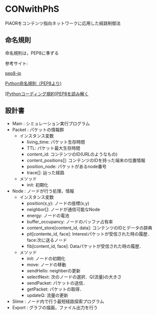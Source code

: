 # CONwithPhS

PIAORをコンテンツ指向ネットワークに応用した経路制御法

## 命名規則
命名規則は，PEP8に準ずる

参考サイト:

[pep8-jp](https://pep8-ja.readthedocs.io/ja/latest/)

[Python命名規則（PEP8より)](https://qiita.com/shiracamus/items/bc3bdfc206b39e0a75b2)

[[Pythonコーディング規約]PEP8を読み解く](https://qiita.com/simonritchie/items/bb06a7521ae6560738a7#%E5%91%BD%E5%90%8D%E8%A6%8F%E5%89%87)

## 設計書
- Main : シミュレーション実行プログラム
- Packet : パケットの情報群
    - インスタンス変数
        - living_time: パケット生存時間
        - TTL: パケット最大生存時間
        - content_id: コンテンツのID(URLのようなもの)
        - content_positions[]: コンテンツのIDを持った端末の位置情報
        - position_node: パケットがあるnode番号
        - trace[]: 辿った経路
    - メソッド
        - init: 初期化
- Node : ノードが行う処理，情報
    - インスタンス変数
        - position(x,y): ノードの座標(x,y)
        - neighbor[]: ノードが通信可能なNode
        - energy: ノードの電池
        - buffer_occupancy: ノードのバッファ占有率
        - content_store[content_id, data]: コンテンツのIDとデータの辞典
        - pit[contente_id, face]: Interestパケットが受信された時の履歴．face:次に送るノード
        - fib[content_id, face]: Dataパケットが受信された時の履歴．
    - メソッド
        - init: ノードの初期化
        - move: ノードの移動
        - sendHello: neighberの更新
        - selectNext: 次のノードの選択．Q(流量)の大きさ
        - sendPacket: パケットの送信．
        - getPacket: パケットの取得．
        - updateQ: 流量の更新
- Slime : ノード内で行う最短経路探索プログラム
- Export : グラフの描画，ファイル出力を行う